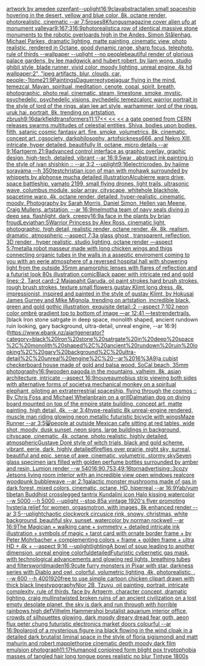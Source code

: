 [artwork by amedee ozenfant](https://www.ebank.nz/aiartgenerator?category=artwork%20by%20amedee%20ozenfant)[--uplight](https://www.ebank.nz/aiartgenerator?category=--uplight)[16:9](https://www.ebank.nz/aiartgenerator?category=16%3A9)[clay](https://www.ebank.nz/aiartgenerator?category=clay)[abstract](https://www.ebank.nz/aiartgenerator?category=abstract)[alien small spaceship hovering in the desert, yellow and blue color, 8k, octane render, photorealistic, cinematic --ar 7:5](https://www.ebank.nz/aiartgenerator?category=alien%20small%20spaceship%20hovering%20in%20the%20desert%2C%20yellow%20and%20blue%20color%2C%208k%2C%20octane%20render%2C%20photorealistic%2C%20cinematic%20--ar%207%3A5)[roses](https://www.ebank.nz/aiartgenerator?category=roses)[8K](https://www.ebank.nz/aiartgenerator?category=8K)[fungus](https://www.ebank.nz/aiartgenerator?category=fungus)[](https://www.ebank.nz/aiartgenerator?category=)[magazine cover alien ufo at monument valley](https://www.ebank.nz/aiartgenerator?category=magazine%20cover%20alien%20ufo%20at%20monument%20valley)[ar9:16](https://www.ebank.nz/aiartgenerator?category=ar9%3A16)[7:3](https://www.ebank.nz/aiartgenerator?category=7%3A3)[16:9](https://www.ebank.nz/aiartgenerator?category=16%3A9)[photorealistic](https://www.ebank.nz/aiartgenerator?category=photorealistic)[a row of identical massive stone monuments to the robotic overloards high in the Andes, Simon Stålenhag, Michael Parkes, dramatic lighting, matte painting, cinematic view, photo realistic, rendered in Octane, good dynamic range, sharp focus, telephoto, rule of thirds --wallpaper --uplight --no people](https://www.ebank.nz/aiartgenerator?category=a%20row%20of%20identical%20massive%20stone%20monuments%20to%20the%20robotic%20overloards%20high%20in%20the%20Andes%2C%20Simon%20St%C3%A5lenhag%2C%20Michael%20Parkes%2C%20dramatic%20lighting%2C%20matte%20painting%2C%20cinematic%20view%2C%20photo%20realistic%2C%20rendered%20in%20Octane%2C%20good%20dynamic%20range%2C%20sharp%20focus%2C%20telephoto%2C%20rule%20of%20thirds%20--wallpaper%20--uplight%20--no%20people)[beautiful render of glorious palace gardens, by lee madgwick and hubert robert, by liam wong, studio ghibli style, blade runner, vivid color, moody lighting, unreal engine, 4k hd wallpaper:2",  "jpeg artifacts, blur, clouds, car, people:-1](https://www.ebank.nz/aiartgenerator?category=beautiful%20render%20of%20glorious%20palace%20gardens%2C%20by%20lee%20madgwick%20and%20hubert%20robert%2C%20by%20liam%20wong%2C%20studio%20ghibli%20style%2C%20blade%20runner%2C%20vivid%20color%2C%20moody%20lighting%2C%20unreal%20engine%2C%204k%20hd%20wallpaper%3A2%22%2C%20%20%22jpeg%20artifacts%2C%20blur%2C%20clouds%2C%20car%2C%20people%3A-1)[tome](https://www.ebank.nz/aiartgenerator?category=tome)[21:9](https://www.ebank.nz/aiartgenerator?category=21%3A9)[Paintings](https://www.ebank.nz/aiartgenerator?category=Paintings)[Daguerreotype](https://www.ebank.nz/aiartgenerator?category=Daguerreotype)[jaguar flying in the mind, temezcal, Mayan, spiritual, meditation, cenote, copal, spirit, breath, photographic, photo real, cinematic, steam, limestone, smoke, mystic, psychedelic, psychedelic visions, pychedelic temezcal](https://www.ebank.nz/aiartgenerator?category=jaguar%20flying%20in%20the%20mind%2C%20temezcal%2C%20Mayan%2C%20spiritual%2C%20meditation%2C%20cenote%2C%20copal%2C%20spirit%2C%20breath%2C%20photographic%2C%20photo%20real%2C%20cinematic%2C%20steam%2C%20limestone%2C%20smoke%2C%20mystic%2C%20psychedelic%2C%20psychedelic%20visions%2C%20pychedelic%20temezcal)[orc warrior portrait in the style of lord of the rings, alan lee art style, warhammer, lord of the rings, uruk hai, portrait, 8k, trending on artstation, zbrush](https://www.ebank.nz/aiartgenerator?category=orc%20warrior%20portrait%20in%20the%20style%20of%20lord%20of%20the%20rings%2C%20alan%20lee%20art%20style%2C%20warhammer%2C%20lord%20of%20the%20rings%2C%20uruk%20hai%2C%20portrait%2C%208k%2C%20trending%20on%20artstation%2C%20zbrush)[9:16](https://www.ebank.nz/aiartgenerator?category=9%3A16)[dark](https://www.ebank.nz/aiartgenerator?category=dark)[field](https://www.ebank.nz/aiartgenerator?category=field)[transformers](https://www.ebank.nz/aiartgenerator?category=transformers)[11:17](https://www.ebank.nz/aiartgenerator?category=11%3A17)[<< << << a gate opened from CERN releases swarms multitudes of celestial entities, Shiva, bodies upon bodies, filth, satanic cosmic fantasy art, fire, smoke, volumetrics, 8k, cinematic, concept art, cgsociety, darkphilosophy, artofsickness666, and Nekro XIII, intricate, hyper detailed, beautifully lit, octane, micro details --ar 9:16](https://www.ebank.nz/aiartgenerator?category=%3C%3C%20%3C%3C%20%3C%3C%20a%20gate%20opened%20from%20CERN%20releases%20swarms%20multitudes%20of%20celestial%20entities%2C%20Shiva%2C%20bodies%20upon%20bodies%2C%20filth%2C%20satanic%20cosmic%20fantasy%20art%2C%20fire%2C%20smoke%2C%20volumetrics%2C%208k%2C%20cinematic%2C%20concept%20art%2C%20cgsociety%2C%20darkphilosophy%2C%20artofsickness666%2C%20and%20Nekro%20XIII%2C%20intricate%2C%20hyper%20detailed%2C%20beautifully%20lit%2C%20octane%2C%20micro%20details%20--ar%209%3A16)[artgerm,](https://www.ebank.nz/aiartgenerator?category=artgerm%2C)[21:9](https://www.ebank.nz/aiartgenerator?category=21%3A9)[advanced control interface as graphic overlay, graphic design, high-tech, detailed, vibrant --ar 16:9](https://www.ebank.nz/aiartgenerator?category=advanced%20control%20interface%20as%20graphic%20overlay%2C%20graphic%20design%2C%20high-tech%2C%20detailed%2C%20vibrant%20--ar%2016%3A9)[.5](https://www.ebank.nz/aiartgenerator?category=.5)[war , abstract ink painting in the style of ivan shishkin :: --ar 3:2 --uplight](https://www.ebank.nz/aiartgenerator?category=war%20%2C%20abstract%20ink%20painting%20in%20the%20style%20of%20ivan%20shishkin%20%3A%3A%20--ar%203%3A2%20--uplight)[9:16](https://www.ebank.nz/aiartgenerator?category=9%3A16)[electric](https://www.ebank.nz/aiartgenerator?category=electric)[rodeo, by hajime sorayama —h 350](https://www.ebank.nz/aiartgenerator?category=rodeo%2C%20by%20hajime%20sorayama%20%E2%80%94h%20350)[test](https://www.ebank.nz/aiartgenerator?category=test)[christian icon of man with mohawk surrounded by whippets by alphonse mucha detailed illustration](https://www.ebank.nz/aiartgenerator?category=christian%20icon%20of%20man%20with%20mohawk%20surrounded%20by%20whippets%20by%20alphonse%20mucha%20detailed%20illustration)[Alcubierre warp drive, space battleship, yamato 2199, small flying drones, light trails, ultrasonic wave, columbus module, solar array, cityscape, whitehole blackhole, spacetime warp, 4k, octane render, detailed, hyper-realistic, cinematic, moody, Photography by Sarah Morris, Daniel Simon, Hellen van Meene, Craig Mullens, artstation, --ar 16:9](https://www.ebank.nz/aiartgenerator?category=Alcubierre%20warp%20drive%2C%20space%20battleship%2C%20yamato%202199%2C%20small%20flying%20drones%2C%20light%20trails%2C%20ultrasonic%20wave%2C%20columbus%20module%2C%20solar%20array%2C%20cityscape%2C%20whitehole%20blackhole%2C%20spacetime%20warp%2C%204k%2C%20octane%20render%2C%20detailed%2C%20hyper-realistic%2C%20cinematic%2C%20moody%2C%20Photography%20by%20Sarah%20Morris%2C%20Daniel%20Simon%2C%20Hellen%20van%20Meene%2C%20Craig%20Mullens%2C%20artstation%2C%20--ar%2016%3A9)[melmoth](https://www.ebank.nz/aiartgenerator?category=melmoth)[a team of navy seals diving in deep sea, flashlight, dark, creepy](https://www.ebank.nz/aiartgenerator?category=a%20team%20of%20navy%20seals%20diving%20in%20deep%20sea%2C%20flashlight%2C%20dark%2C%20creepy)[16:9](https://www.ebank.nz/aiartgenerator?category=16%3A9)[a face in the plants by brian froud](https://www.ebank.nz/aiartgenerator?category=a%20face%20in%20the%20plants%20by%20brian%20froud)[Leviathan:5](https://www.ebank.nz/aiartgenerator?category=Leviathan%3A5)[Warrior Princess by Alex Ross, cinematic light, photographic, high detail, realistic render, octane render, 4k, 8k, realism, dramatic, atmospheric --aspect 7:3](https://www.ebank.nz/aiartgenerator?category=Warrior%20Princess%20by%20Alex%20Ross%2C%20cinematic%20light%2C%20photographic%2C%20high%20detail%2C%20realistic%20render%2C%20octane%20render%2C%204k%2C%208k%2C%20realism%2C%20dramatic%2C%20atmospheric%20--aspect%207%3A3)[a glass ghost , transparent, reflection, 3D render , hyper realistic, studio lighting, octane render —aspect 5:7](https://www.ebank.nz/aiartgenerator?category=a%20glass%20ghost%20%2C%20transparent%2C%20reflection%2C%203D%20render%20%2C%20hyper%20realistic%2C%20studio%20lighting%2C%20octane%20render%20%E2%80%94aspect%205%3A7)[metall](https://www.ebank.nz/aiartgenerator?category=metall)[a robot masseur made with long chicken wings and thigs connecting organic tubes in the walls in a asseptic enviroment coming to you with an eerie atmosphere of a reversed hospital hall with showering light from the outside 35mm anamorphic lenses with flares of reflection and a futurist look 80s illustration comic](https://www.ebank.nz/aiartgenerator?category=a%20robot%20masseur%20made%20with%20long%20chicken%20wings%20and%20thigs%20connecting%20organic%20tubes%20in%20the%20walls%20in%20a%20asseptic%20enviroment%20coming%20to%20you%20with%20an%20eerie%20atmosphere%20of%20a%20reversed%20hospital%20hall%20with%20showering%20light%20from%20the%20outside%2035mm%20anamorphic%20lenses%20with%20flares%20of%20reflection%20and%20a%20futurist%20look%2080s%20illustration%20comic)[Black paper with intricate red and gold lines::2, Tarot card::2 Majapahit Garuda, oil paint strokes,hard brush strokes, rough brush strokes, texture,small flowers,gustav Klimt long dress, 4k, impressionist, inspired and painted in the style of gustav Klimt, by Hokusai James Gurney and Mike Mignola, trending on artstation, incredible black, green and gold gothic illustration, exquisite detail::2 --aspect 7:10](https://www.ebank.nz/aiartgenerator?category=Black%20paper%20with%20intricate%20red%20and%20gold%20lines%3A%3A2%2C%20Tarot%20card%3A%3A2%20Majapahit%20Garuda%2C%20oil%20paint%20strokes%2Chard%20brush%20strokes%2C%20rough%20brush%20strokes%2C%20texture%2Csmall%20flowers%2Cgustav%20Klimt%20long%20dress%2C%204k%2C%20impressionist%2C%20inspired%20and%20painted%20in%20the%20style%20of%20gustav%20Klimt%2C%20by%20Hokusai%20James%20Gurney%20and%20Mike%20Mignola%2C%20trending%20on%20artstation%2C%20incredible%20black%2C%20green%20and%20gold%20gothic%20illustration%2C%20exquisite%20detail%3A%3A2%20--aspect%207%3A10)[2 neon color ombré gradient top to bottom of image —ar 12:41 —test](https://www.ebank.nz/aiartgenerator?category=2%20neon%20color%20ombr%C3%A9%20gradient%20top%20to%20bottom%20of%20image%20%E2%80%94ar%2012%3A41%20%E2%80%94test)[render](https://www.ebank.nz/aiartgenerator?category=render)[trails.](https://www.ebank.nz/aiartgenerator?category=trails.)[black Iron stone satrgate in deep space, monolith shaped, ancient rundown ruin looking, gary background, ultra-detail, unreal engine, --ar 16:9](https://www.ebank.nz/aiartgenerator?category=black%20Iron%20stone%20satrgate%20in%20deep%20space%2C%20monolith%20shaped%2C%20ancient%20rundown%20ruin%20looking%2C%20gary%20background%2C%20ultra-detail%2C%20unreal%20engine%2C%20--ar%2016%3A9)[a cubist checkerboard house made of gold and balsa wood, SoCal beach, 35mm photography](https://www.ebank.nz/aiartgenerator?category=a%20cubist%20checkerboard%20house%20made%20of%20gold%20and%20balsa%20wood%2C%20SoCal%20beach%2C%2035mm%20photography)[16:9](https://www.ebank.nz/aiartgenerator?category=16%3A9)[wooden pagoda in the mountains, valheim, 8k, asian architecture, intricate --aspect 16:9](https://www.ebank.nz/aiartgenerator?category=wooden%20pagoda%20in%20the%20mountains%2C%20valheim%2C%208k%2C%20asian%20architecture%2C%20intricate%20--aspect%2016%3A9)[nouveau](https://www.ebank.nz/aiartgenerator?category=nouveau)[mobius strip viewing both sides with alternative  forms of society](https://www.ebank.nz/aiartgenerator?category=mobius%20strip%20viewing%20both%20sides%20with%20alternative%20%20forms%20of%20society)[a mechanical monkey on a spiritual elephant, piloting an extraterrestrial spaceship, flying through the cosmos :: By Chris Foss and Michael Whelan](https://www.ebank.nz/aiartgenerator?category=a%20mechanical%20monkey%20on%20a%20spiritual%20elephant%2C%20piloting%20an%20extraterrestrial%20spaceship%2C%20flying%20through%20the%20cosmos%20%3A%3A%20By%20Chris%20Foss%20and%20Michael%20Whelan)[brain on a grill](https://www.ebank.nz/aiartgenerator?category=brain%20on%20a%20grill)[Dalmatian dog on diving board mounted on top of the empire state building, concept art, matte painting, high detail, 4k, --ar 3:4](https://www.ebank.nz/aiartgenerator?category=Dalmatian%20dog%20on%20diving%20board%20mounted%20on%20top%20of%20the%20empire%20state%20building%2C%20concept%20art%2C%20matte%20painting%2C%20high%20detail%2C%204k%2C%20--ar%203%3A4)[hype-realistic 8k unreal-engine rendered, muscle man riding glowing neon metallic futuristic bicycle with wings](https://www.ebank.nz/aiartgenerator?category=hype-realistic%208k%20unreal-engine%20rendered%2C%20muscle%20man%20riding%20glowing%20neon%20metallic%20futuristic%20bicycle%20with%20wings)[Maze Runner --ar 3:5](https://www.ebank.nz/aiartgenerator?category=Maze%20Runner%20--ar%203%3A5)[😸](https://www.ebank.nz/aiartgenerator?category=%F0%9F%98%B8)[people at outside Mexican cafe sitting at red tables, wide shot, moody, dusk sunset, neon signs, large buildings in background, cityscape, cinematic, 4k, octane, photo realistic, highly detailed, atmospheric](https://www.ebank.nz/aiartgenerator?category=people%20at%20outside%20Mexican%20cafe%20sitting%20at%20red%20tables%2C%20wide%20shot%2C%20moody%2C%20dusk%20sunset%2C%20neon%20signs%2C%20large%20buildings%20in%20background%2C%20cityscape%2C%20cinematic%2C%204k%2C%20octane%2C%20photo%20realistic%2C%20highly%20detailed%2C%20atmospheric)[Gustave Doré style of witch trials, black and gold scheme, vibrant, eerie, dark, highly detailed](https://www.ebank.nz/aiartgenerator?category=Gustave%20Dor%C3%A9%20style%20of%20witch%20trials%2C%20black%20and%20gold%20scheme%2C%20vibrant%2C%20eerie%2C%20dark%2C%20highly%20detailed)[fireflies over prairie, night sky, surreal, beautiful and epic, sense of awe, cinematic, volumetric, stormy sky](https://www.ebank.nz/aiartgenerator?category=fireflies%20over%20prairie%2C%20night%20sky%2C%20surreal%2C%20beautiful%20and%20epic%2C%20sense%20of%20awe%2C%20cinematic%2C%20volumetric%2C%20stormy%20sky)[Seven glass specimen jars filled with golden perfume bottles surrounded by amber and resin, Lumion render --w 540](https://www.ebank.nz/aiartgenerator?category=Seven%20glass%20specimen%20jars%20filled%20with%20golden%20perfume%20bottles%20surrounded%20by%20amber%20and%20resin%2C%20Lumion%20render%20--w%20540)[16:9](https://www.ebank.nz/aiartgenerator?category=16%3A9)[0.75](https://www.ebank.nz/aiartgenerator?category=0.75)[3:4](https://www.ebank.nz/aiartgenerator?category=3%3A4)[9:16](https://www.ebank.nz/aiartgenerator?category=9%3A16)[torn](https://www.ebank.nz/aiartgenerator?category=torn)[advertising::3](https://www.ebank.nz/aiartgenerator?category=advertising%3A%3A3)[cozy Jetsons living room interior with an incredible view open windows realcore woodpunk bubblewave --ar 2:1](https://www.ebank.nz/aiartgenerator?category=cozy%20Jetsons%20living%20room%20interior%20with%20an%20incredible%20view%20open%20windows%20realcore%20woodpunk%20bubblewave%20--ar%202%3A1)[galactic monster mushrooms made of gas in dark forest, mixed colors, cinematic, octane, HD, hiperreal --ar 16:9](https://www.ebank.nz/aiartgenerator?category=galactic%20monster%20mushrooms%20made%20of%20gas%20in%20dark%20forest%2C%20mixed%20colors%2C%20cinematic%2C%20octane%2C%20HD%2C%20hiperreal%20--ar%2016%3A9)[Yab/yum tibetan Buddhist crosslegged tantrix Kundalini icon Halo kissing watercolor --w 5000 --h 5000 --uplight --stop 85](https://www.ebank.nz/aiartgenerator?category=Yab/yum%20tibetan%20Buddhist%20crosslegged%20tantrix%20Kundalini%20icon%20Halo%20kissing%20watercolor%20--w%205000%20--h%205000%20--uplight%20--stop%2085)[a vintage 1920's flyer promoting hysteria relief for women, orgasmotron, with images, 8k enhanced render --ar 3:5](https://www.ebank.nz/aiartgenerator?category=a%20vintage%201920%27s%20flyer%20promoting%20hysteria%20relief%20for%20women%2C%20orgasmotron%2C%20with%20images%2C%208k%20enhanced%20render%20--ar%203%3A5)[--uplight](https://www.ebank.nz/aiartgenerator?category=--uplight)[chaotic clockwork circus](https://www.ebank.nz/aiartgenerator?category=chaotic%20clockwork%20circus)[ice rink, snowy, christmas, white background, beautiful sky, sunset, watercolor by norman rockwell --ar 16:9](https://www.ebank.nz/aiartgenerator?category=ice%20rink%2C%20snowy%2C%20christmas%2C%20white%20background%2C%20beautiful%20sky%2C%20sunset%2C%20watercolor%20by%20norman%20rockwell%20--ar%2016%3A9)[The Magician + walking cane + symmetry + detailed intricate ink illustration + symbols of magic + tarot card with ornate border frame + by Peter Mohrbacher + complementing colors + frame + golden frame + ultra HD + 4k + --aspect 9:16 --uplight](https://www.ebank.nz/aiartgenerator?category=The%20Magician%20%2B%20walking%20cane%20%2B%20symmetry%20%2B%20detailed%20intricate%20ink%20illustration%20%2B%20symbols%20of%20magic%20%2B%20tarot%20card%20with%20ornate%20border%20frame%20%2B%20by%20Peter%20Mohrbacher%20%2B%20complementing%20colors%20%2B%20frame%20%2B%20golden%20frame%20%2B%20ultra%20HD%20%2B%204k%20%2B%20--aspect%209%3A16%20--uplight)[lighting](https://www.ebank.nz/aiartgenerator?category=lighting)[A bowl of soup leading to another dimension, unreal engine colorful](https://www.ebank.nz/aiartgenerator?category=A%20bowl%20of%20soup%20leading%20to%20another%20dimension%2C%20unreal%20engine%20colorful)[detailed](https://www.ebank.nz/aiartgenerator?category=detailed)[Futuristic cybernetic gas mask, with technological advancements and glowing red lights, breathing tubes and filters](https://www.ebank.nz/aiartgenerator?category=Futuristic%20cybernetic%20gas%20mask%2C%20with%20technological%20advancements%20and%20glowing%20red%20lights%2C%20breathing%20tubes%20and%20filters)[world](https://www.ebank.nz/aiartgenerator?category=world)[maiden](https://www.ebank.nz/aiartgenerator?category=maiden)[16:9](https://www.ebank.nz/aiartgenerator?category=16%3A9)[cute furry monsters in Pixar with star, darkness series with Diablo and owl, colorful, volumetric lighting, 4k, photorealistic, , --w 600 --h 400](https://www.ebank.nz/aiartgenerator?category=cute%20furry%20monsters%20in%20Pixar%20with%20star%2C%20darkness%20series%20with%20Diablo%20and%20owl%2C%20colorful%2C%20volumetric%20lighting%2C%204k%2C%20photorealistic%2C%20%2C%20--w%20600%20--h%20400)[1920](https://www.ebank.nz/aiartgenerator?category=1920)[free to use simple cartoon chicken clipart drawn with thick black lines](https://www.ebank.nz/aiartgenerator?category=free%20to%20use%20simple%20cartoon%20chicken%20clipart%20drawn%20with%20thick%20black%20lines)[typography](https://www.ebank.nz/aiartgenerator?category=typography)[Nior 2B, Tzuyu, oil painting, portrait, intricate complexity, rule of thirds, face by Artgerm, character concept, dramatic lighting, craig mullins](https://www.ebank.nz/aiartgenerator?category=Nior%202B%2C%20Tzuyu%2C%20oil%20painting%2C%20portrait%2C%20intricate%20complexity%2C%20rule%20of%20thirds%2C%20face%20by%20Artgerm%2C%20character%20concept%2C%20dramatic%20lighting%2C%20craig%20mullins)[twisted broken ruins of an ancient civilization on a lost empty desolate planet, the sky is dark and run through with horrible rainbows high def](https://www.ebank.nz/aiartgenerator?category=twisted%20broken%20ruins%20of%20an%20ancient%20civilization%20on%20a%20lost%20empty%20desolate%20planet%2C%20the%20sky%20is%20dark%20and%20run%20through%20with%20horrible%20rainbows%20high%20def)[Vilhelm Hammershoi brutalist aquarium interior office, crowds of silhouettes glowing, dark moody dreary dread fear goth, aeon flux peter chung futuristic electronics market doors colourful --ar 16:9](https://www.ebank.nz/aiartgenerator?category=Vilhelm%20Hammershoi%20brutalist%20aquarium%20interior%20office%2C%20crowds%20of%20silhouettes%20glowing%2C%20dark%20moody%20dreary%20dread%20fear%20goth%2C%20aeon%20flux%20peter%20chung%20futuristic%20electronics%20market%20doors%20colourful%20--ar%2016%3A9)[polaroid of a mysterious figure ina black flowing in the wind cloak in a detailed dark brutalist liminal space in the style of floria sigismondi and matt mahurin and robert mapplethorpe cinematic depth moody dark film emulsion photograph](https://www.ebank.nz/aiartgenerator?category=polaroid%20of%20a%20mysterious%20figure%20ina%20black%20flowing%20in%20the%20wind%20cloak%20in%20a%20detailed%20dark%20brutalist%20liminal%20space%20in%20the%20style%20of%20floria%20sigismondi%20and%20matt%20mahurin%20and%20robert%20mapplethorpe%20cinematic%20depth%20moody%20dark%20film%20emulsion%20photograph)[11:17](https://www.ebank.nz/aiartgenerator?category=11%3A17)[Humanoid conjoined form blight pox tryptophobia masses of tangled hair long tongue pores realistic no blur  Tintype 1800s](https://www.ebank.nz/aiartgenerator?category=Humanoid%20conjoined%20form%20blight%20pox%20tryptophobia%20masses%20of%20tangled%20hair%20long%20tongue%20pores%20realistic%20no%20blur%20%20Tintype%201800s)